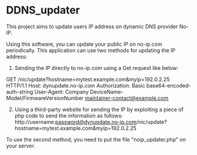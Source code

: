 # DDNS_updater
This project aims to update users IP address on dynamic DNS provider No-IP.

Using this software, you can update your public IP on no-ip.com periodically. This application can use two methods for updating the IP address:
1) Sending the IP directly to no-ip.com using a Get request like below:

GET /nic/update?hostname=mytest.example.com&myip=192.0.2.25 HTTP/1.1
Host: dynupdate.no-ip.com
Authorization: Basic base64-encoded-auth-string
User-Agent: Company DeviceName-Model/FirmwareVersionNumber maintainer-contact@example.com

2) Using a third-party website for sending the IP by exploiting a piece of php code to send the information as follows:
http://username:password@dynupdate.no-ip.com/nic/update?hostname=mytest.example.com&myip=192.0.2.25

To use the second method, you need to put the file "noip_updater.php" on your server. 

